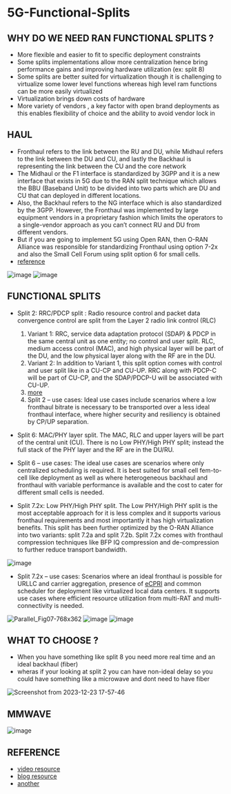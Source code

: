 # 5G-Functional-Splits
## WHY DO WE NEED RAN FUNCTIONAL SPLITS ?
- More flexible and easier to fit to specific deployment constraints
- Some splits implementations allow more centralization hence bring performance gains and improving hardware utilization (ex: split 8)
- Some splits are better suited for virtualization though it is challenging to virtualize some lower level functions whereas high level ram functions can be more easily virtualized
- Virtualization brings down costs of hardware
- More variety of vendors , a key factor with open brand deployments as this enables flexibility of choice and the ability to avoid vendor lock in

## HAUL 
- Fronthaul refers to the link between the RU and DU, while Midhaul refers to the link between the DU and CU, and lastly the Backhaul is representing the link between the CU and the core network
- The Midhaul or the F1 interface is standardized by 3GPP and it is a new interface that exists in 5G due to the RAN split technique which allows the BBU (Baseband Unit) to be divided into two parts which are DU and CU that can deployed in different locations.
- Also, the Backhaul refers to the NG interface which is also standardized by the 3GPP. However, the Fronthaul was implemented by large equipment vendors in a proprietary fashion which limits the operators to a single-vendor approach as you can’t connect RU and DU from different vendors.
- But if you are going to implement 5G using Open RAN, then O-RAN Alliance was responsible for standardizing Fronthaul using option 7-2x and also the Small Cell Forum using split option 6 for small cells.
- [reference](https://www.telecomhall.net/t/what-is-fronthaul-midhaul-and-backhaul-in-5g/16985)

![image](https://github.com/KRIISHSHARMA/5G-Functional-Splits/assets/86760658/643b4d89-7846-4681-9031-3c584980ad00)
![image](https://github.com/KRIISHSHARMA/5G-Functional-Splits/assets/86760658/46d91f08-3c77-4975-9166-8ce4506e4aae)


## FUNCTIONAL SPLITS
- Split 2: RRC/PDCP split : Radio resource control and packet data convergence control are split from the Layer 2 radio link control (RLC)
  1. Variant 1: RRC, service data adaptation protocol (SDAP) & PDCP in the same central unit as one entity; no control and user split. RLC, medium access control (MAC), and high physical layer will be part of the DU, and the low physical layer along with the RF are in the DU.
  2. Variant 2: In addition to Variant 1, this split option comes with control and user split like in a CU-CP and CU-UP. RRC along with PDCP-C will be part of CU-CP, and the SDAP/PDCP-U will be associated with CU-UP.
  3. [more](https://www.rcrwireless.com/20210317/5g/exploring-functional-splits-in-5g-ran-tradeoffs-and-use-cases-reader-forum)
  4. Split 2 – use cases: Ideal use cases include scenarios where a low fronthaul bitrate is necessary to be transported over a less ideal fronthaul interface, where higher security and resiliency is obtained by CP/UP separation.
    
- Split 6: MAC/PHY layer split. The MAC, RLC and upper layers will be part of the central unit (CU). There is no Low PHY/High PHY split; instead the full stack of the PHY layer and the RF are in the DU/RU.
- Split 6 – use cases: The ideal use cases are scenarios where only centralized scheduling is required. It is best suited for small cell fem-to-cell like deployment as well as where heterogeneous backhaul and fronthaul with variable performance is available and the cost to cater for different small cells is needed.

- Split 7.2x: Low PHY/High PHY split. The Low PHY/High PHY split is the most acceptable approach for it is less complex and it supports various fronthaul requirements and most importantly it has high virtualization benefits. This split has been further optimized by the O-RAN Alliance into two variants: split 7.2a and split 7.2b. Split 7.2x comes with fronthaul compression techniques like BFP IQ compression and de-compression to further reduce transport bandwidth.

![image](https://github.com/KRIISHSHARMA/5G-Functional-Splits/assets/86760658/3f9047ba-8fce-45c6-87a7-11d58d84d244)

- Split 7.2x – use cases: Scenarios where an ideal fronthaul is possible for URLLC and carrier aggregation, presence of [eCPRI](https://www.5gworldpro.com/blog/2022/12/21/what-is-the-importance-of-ecpri-in-5g/) and common scheduler for deployment like virtualized local data centers. It supports use cases where efficient resource utilization from multi-RAT and multi-connectivity is needed.

![Parallel_Fig07-768x362](https://github.com/KRIISHSHARMA/5G-Functional-Splits/assets/86760658/233ad1bc-93d4-4a0d-aee8-6361e56222dc)
![image](https://github.com/KRIISHSHARMA/5G-Functional-Splits/assets/86760658/213037af-e8f6-42e3-bf6d-47096f819994)
![image](https://github.com/KRIISHSHARMA/5G-Functional-Splits/assets/86760658/1b786efd-273c-4425-afb5-f7b8afa8fcd7)

## WHAT TO CHOOSE ?
- When you have something like split 8  you need more real time and an ideal backhaul (fiber)
- wheras if your looking at split 2 you can have non-ideal delay so you could have something like a microwave and dont need to have fiber

![Screenshot from 2023-12-23 17-57-46](https://github.com/KRIISHSHARMA/5G-Functional-Splits/assets/86760658/7276305e-3477-47a7-94a8-975d5dcf14eb)

## MMWAVE
![image](https://github.com/KRIISHSHARMA/5G-Functional-Splits/assets/86760658/68b18fdb-1ec2-428e-ae09-010714064d15)

## REFERENCE 
- [video resource](https://www.youtube.com/watch?v=hMwRT7mPcLw)
- [blog resource](https://www.rcrwireless.com/20210317/5g/exploring-functional-splits-in-5g-ran-tradeoffs-and-use-cases-reader-forum)
- [another](https://www.5gtechnologyworld.com/open-ran-functional-splits-explained/)
